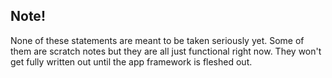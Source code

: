 ## Note!

None of these statements are meant to be taken seriously yet. Some of them are scratch notes but they are all just functional right now. They won't get fully written out until the app framework is fleshed out.
